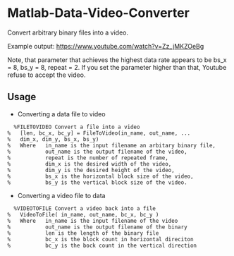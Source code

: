 # Matlab-Data-Video-Converter
Convert arbitrary binary files into a video. 

Example output: https://www.youtube.com/watch?v=Zz_jMKZOeBg

Note, that parameter that achieves the highest data rate appears to be bs_x = 8, bs_y = 8, repeat = 2. If you set the parameter higher than that, Youtube refuse to accept the video. 
## Usage
- Converting a data file to video
```
  %FILETOVIDEO Convert a file into a video
%   [len, bc_x, bc_y] = FileToVideo(in_name, out_name, ...
%   dim_x, dim_y, bs_x, bs_y)
%   Where   in_name is the input filename an arbitary binary file, 
%           out_name is the output filename of the video,
%           repeat is the number of repeated frame,
%           dim_x is the desired width of the video,
%           dim_y is the desired height of the video,
%           bs_x is the horizontal block size of the video,
%           bs_y is the vertical block size of the video.
```
- Converting a video file to data
```
  %VIDEOTOFILE Convert a video back into a file
%   VideoToFile( in_name, out_name, bc_x, bc_y )
%   Where   in_name is the input filename of the video
%           out_name is the output filename of the binary
%           len is the length of the binary file
%           bc_x is the block count in horizontal direciton
%           bc_y is the bock count in the vertical direction
```


